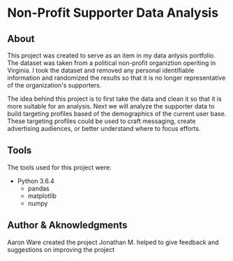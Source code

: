 # Non-Profit Supporter Data Analysis

## About

This project was created to serve as an item in my data anlysis portfolio. The dataset was taken from a political non-profit organiztion operiting in Virginia. I took the dataset and removed any personal identifiable information and randomized the results so that it is no longer representative of the organization's supporters. 

The idea behind this project is to first take the data and clean it so that it is more suitable for an analysis. Next we will analyze the supporter data to build targeting profiles based of the demographics of the current user base. These targeting profiles could be used to craft messaging, create advertising audiences, or better understand where to focus efforts. 

## Tools 

The tools used for this project were:
- Python 3.6.4
    - pandas
    - matplotlib 
    - numpy
    
## Author & Aknowledgments 
Aaron Ware created the project
Jonathan M. helped to give feedback and suggestions on improving the project



    
